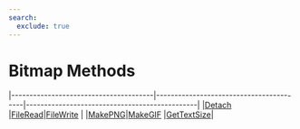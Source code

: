 ```yaml
---
search:
  exclude: true
---
```


<h1 class="heading"><span class="name">Bitmap Methods</span></h1>

|---------------------------------------|-----------------------------------------|-----------------------------------------------|
|[Detach](../methodorevents/detach.md)  |[FileRead](../methodorevents/fileread.md)|[FileWrite](../methodorevents/filewrite.md)    |
|[MakePNG](../methodorevents/makepng.md)|[MakeGIF](../methodorevents/makegif.md)  |[GetTextSize](../methodorevents/gettextsize.md)|
